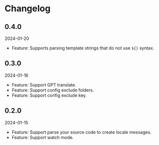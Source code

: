 # Changelog

## 0.4.0

2024-01-20

- Feature: Supports parsing template strings that do not use `${}` syntax.

## 0.3.0

2024-01-16

- Feature: Support GPT translate.
- Feature: Support config exclude folders.
- Feature: Support config exclude key.

## 0.2.0

2024-01-15

- Feature: Support parse your source code to create locale messages.
- Feature: Support watch mode.
